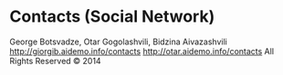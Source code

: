 Contacts (Social Network)
========

George Botsvadze, Otar Gogolashvili, Bidzina Aivazashvili
http://giorgib.aidemo.info/contacts
http://otar.aidemo.info/contacts
All Rights Reserved &copy; 2014
